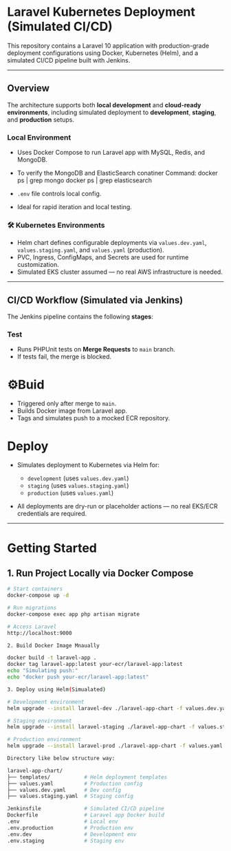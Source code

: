 # Laravel Kubernetes Deployment (Simulated CI/CD)

This repository contains a Laravel 10 application with production-grade deployment configurations using Docker, Kubernetes (Helm), and a simulated CI/CD pipeline built with Jenkins.

---

## Overview

The architecture supports both **local development** and **cloud-ready environments**, including simulated deployment to **development**, **staging**, and **production** setups.

### Local Environment
- Uses Docker Compose to run Laravel app with MySQL, Redis, and MongoDB.
- To verify the MongoDB and ElasticSearch conatiner
  Command:
  docker ps | grep mongo
  docker ps | grep elasticsearch
  
- `.env` file controls local config.
- Ideal for rapid iteration and local testing.

### 🛠️ Kubernetes Environments
- Helm chart defines configurable deployments via `values.dev.yaml`, `values.staging.yaml`, and `values.yaml` (production).
- PVC, Ingress, ConfigMaps, and Secrets are used for runtime customization.
- Simulated EKS cluster assumed — no real AWS infrastructure is needed.

---

## CI/CD Workflow (Simulated via Jenkins)

The Jenkins pipeline contains the following **stages**:

### Test
- Runs PHPUnit tests on **Merge Requests** to `main` branch.
- If tests fail, the merge is blocked.

# ⚙️Buid
- Triggered only after merge to `main`.
- Builds Docker image from Laravel app.
- Tags and simulates push to a mocked ECR repository.

# Deploy
- Simulates deployment to Kubernetes via Helm for:
  - `development` (uses `values.dev.yaml`)
  - `staging` (uses `values.staging.yaml`)
  - `production` (uses `values.yaml`)

- All deployments are dry-run or placeholder actions — no real EKS/ECR credentials are required.

---

# Getting Started

## 1. Run Project Locally via Docker Compose

```bash
# Start containers
docker-compose up -d

# Run migrations
docker-compose exec app php artisan migrate

# Access Laravel
http://localhost:9000

2. Build Docker Image Mnaually

docker build -t laravel-app .
docker tag laravel-app:latest your-ecr/laravel-app:latest
echo "Simulating push:"
echo "docker push your-ecr/laravel-app:latest"

3. Deploy using Helm(Simualated)

# Development environment
helm upgrade --install laravel-dev ./laravel-app-chart -f values.dev.yaml

# Staging environment
helm upgrade --install laravel-staging ./laravel-app-chart -f values.staging.yaml

# Production environment
helm upgrade --install laravel-prod ./laravel-app-chart -f values.yaml

Directory like below structure way:

laravel-app-chart/
├── templates/           # Helm deployment templates
├── values.yaml          # Production config
├── values.dev.yaml      # Dev config
├── values.staging.yaml  # Staging config

Jenkinsfile              # Simulated CI/CD pipeline
Dockerfile               # Laravel app Docker build
.env                     # Local env
.env.production          # Production env
.env.dev                 # Development env
.env.staging             # Staging env

